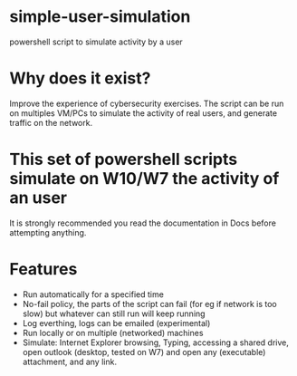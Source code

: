 # simple-user-simulation

powershell script to simulate activity by a user

# Why does it exist?

Improve the experience of cybersecurity exercises. The script can be run on multiples VM/PCs to simulate the activity of real users, and generate traffic on the network.

# This set of powershell scripts simulate on W10/W7 the activity of an user

It is strongly recommended you read the documentation in Docs before attempting anything.

# Features

- Run automatically for a specified time
- No-fail policy, the parts of the script can fail (for eg if network is too slow) but whatever can still run will keep running
- Log everthing, logs can be emailed (experimental)
- Run locally or on multiple (networked) machines
- Simulate: Internet Explorer browsing, Typing, accessing a shared drive, open outlook (desktop, tested on W7) and open any (executable) attachment, and any link.
